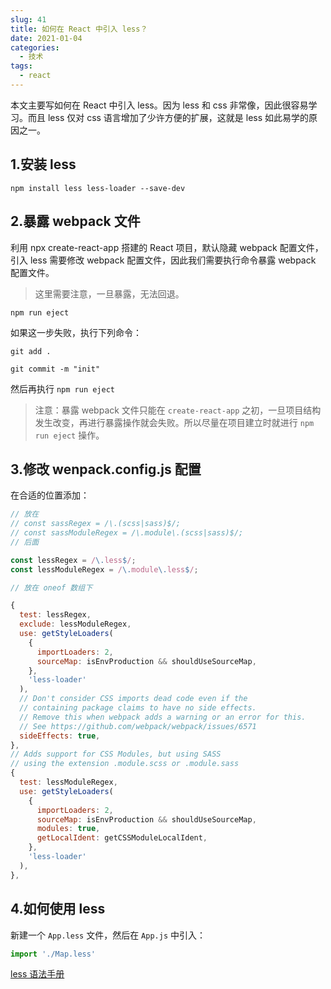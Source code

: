 ```yaml
---
slug: 41
title: 如何在 React 中引入 less？ 
date: 2021-01-04
categories: 
  - 技术
tags: 
  - react
---
```


本文主要写如何在 React 中引入 less。因为 less 和 css 非常像，因此很容易学习。而且 less 仅对 css 语言增加了少许方便的扩展，这就是 less 如此易学的原因之一。

## 1.安装 less

```shell
npm install less less-loader --save-dev
```

## 2.暴露 webpack 文件

利用 npx create-react-app  搭建的 React 项目，默认隐藏 webpack 配置文件，引入 less 需要修改 webpack 配置文件，因此我们需要执行命令暴露 webpack 配置文件。

>这里需要注意，一旦暴露，无法回退。

```shell
npm run eject
```

如果这一步失败，执行下列命令：

```shell
git add .

git commit -m "init"
```

然后再执行 `npm run eject`

>注意：暴露 webpack 文件只能在 `create-react-app` 之初，一旦项目结构发生改变，再进行暴露操作就会失败。所以尽量在项目建立时就进行 `npm run eject` 操作。

## 3.修改 wenpack.config.js 配置

在合适的位置添加：

```js
// 放在 
// const sassRegex = /\.(scss|sass)$/;
// const sassModuleRegex = /\.module\.(scss|sass)$/; 
// 后面

const lessRegex = /\.less$/;
const lessModuleRegex = /\.module\.less$/;
```

```js
// 放在 oneof 数组下

{
  test: lessRegex,
  exclude: lessModuleRegex,
  use: getStyleLoaders(
    {
      importLoaders: 2,
      sourceMap: isEnvProduction && shouldUseSourceMap,
    },
    'less-loader'
  ),
  // Don't consider CSS imports dead code even if the
  // containing package claims to have no side effects.
  // Remove this when webpack adds a warning or an error for this.
  // See https://github.com/webpack/webpack/issues/6571
  sideEffects: true,
},
// Adds support for CSS Modules, but using SASS
// using the extension .module.scss or .module.sass
{
  test: lessModuleRegex,
  use: getStyleLoaders(
    {
      importLoaders: 2,
      sourceMap: isEnvProduction && shouldUseSourceMap,
      modules: true,
      getLocalIdent: getCSSModuleLocalIdent,
    },
    'less-loader'
  ),
},
```

## 4.如何使用 less

新建一个 `App.less` 文件，然后在 `App.js` 中引入：

```js
import './Map.less'
```

[less 语法手册](https://less.bootcss.com/#%E6%A6%82%E8%A7%88)